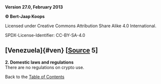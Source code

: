 **Version 27.0, February 2013**

**© Bert-Jaap Koops**

Licensed under Creative Commons Attribution Share Alike 4.0 International.

SPDX-License-Identifier: CC-BY-SA-4.0

## [Venezuela]{#ven} \[[Source](cls-srce.htm) 5\]

**2. Domestic laws and regulations**\
There are no regulations on crypto use.

Back to the [Table of Contents](index.html#toc)
